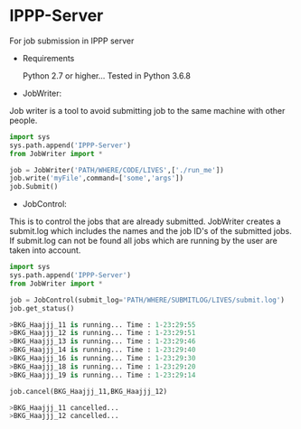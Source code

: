# IPPP-Server
 For job submission in IPPP server

* Requirements

  Python 2.7 or higher...
  Tested in Python 3.6.8

* JobWriter:

Job writer is a tool to avoid submitting job to the same machine with other people. 

```python
import sys
sys.path.append('IPPP-Server')
from JobWriter import *

job = JobWriter('PATH/WHERE/CODE/LIVES',['./run_me'])
job.write('myFile',command=['some','args'])
job.Submit()
```

* JobControl:

This is to control the jobs that are already submitted. JobWriter creates a submit.log
which includes the names and the job ID's of the submitted jobs. If submit.log can not be found
all jobs which are running by the user are taken into account.

```python
import sys
sys.path.append('IPPP-Server')
from JobWriter import *

job = JobControl(submit_log='PATH/WHERE/SUBMITLOG/LIVES/submit.log')
job.get_status()

>BKG_Haajjj_11 is running... Time : 1-23:29:55
>BKG_Haajjj_12 is running... Time : 1-23:29:51
>BKG_Haajjj_13 is running... Time : 1-23:29:46
>BKG_Haajjj_14 is running... Time : 1-23:29:40
>BKG_Haajjj_16 is running... Time : 1-23:29:30
>BKG_Haajjj_18 is running... Time : 1-23:29:20
>BKG_Haajjj_19 is running... Time : 1-23:29:14

job.cancel(BKG_Haajjj_11,BKG_Haajjj_12)

>BKG_Haajjj_11 cancelled...
>BKG_Haajjj_12 cancelled...
```
